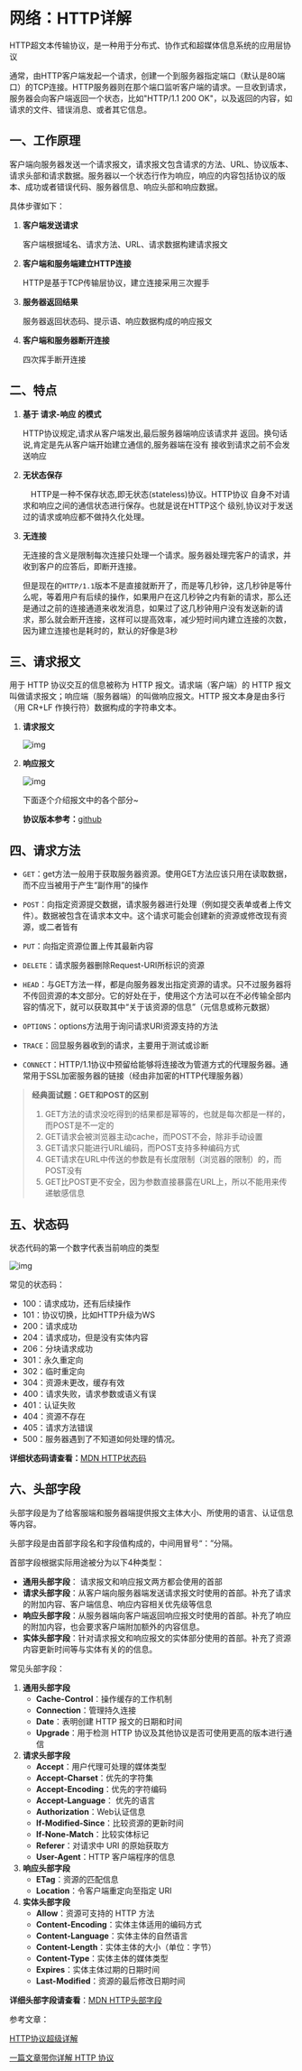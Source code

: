 # 网络：HTTP详解

HTTP超文本传输协议，是一种用于分布式、协作式和超媒体信息系统的应用层协议

通常，由HTTP客户端发起一个请求，创建一个到服务器指定端口（默认是80端口）的TCP连接。HTTP服务器则在那个端口监听客户端的请求。一旦收到请求，服务器会向客户端返回一个状态，比如"HTTP/1.1 200 OK"，以及返回的内容，如请求的文件、错误消息、或者其它信息。

## 一、工作原理

客户端向服务器发送一个请求报文，请求报文包含请求的方法、URL、协议版本、请求头部和请求数据。服务器以一个状态行作为响应，响应的内容包括协议的版本、成功或者错误代码、服务器信息、响应头部和响应数据。

具体步骤如下：

1. **客户端发送请求**

   客户端根据域名、请求方法、URL、请求数据构建请求报文

2. **客户端和服务端建立HTTP连接**

   HTTP是基于TCP传输层协议，建立连接采用三次握手

3. **服务器返回结果**

   服务器返回状态码、提示语、响应数据构成的响应报文

4. **客户端和服务器断开连接**

   四次挥手断开连接

## 二、特点

1. **基于 请求-响应 的模式**

   HTTP协议规定,请求从客户端发出,最后服务器端响应该请求并 返回。换句话说,肯定是先从客户端开始建立通信的,服务器端在没有 接收到请求之前不会发送响应

2. **无状态保存**

   　HTTP是一种不保存状态,即无状态(stateless)协议。HTTP协议 自身不对请求和响应之间的通信状态进行保存。也就是说在HTTP这个 级别,协议对于发送过的请求或响应都不做持久化处理。

3. **无连接**

   无连接的含义是限制每次连接只处理一个请求。服务器处理完客户的请求，并收到客户的应答后，即断开连接。

   但是现在的`HTTP/1.1`版本不是直接就断开了，而是等几秒钟，这几秒钟是等什么呢，等着用户有后续的操作，如果用户在这几秒钟之内有新的请求，那么还是通过之前的连接通道来收发消息，如果过了这几秒钟用户没有发送新的请求，那么就会断开连接，这样可以提高效率，减少短时间内建立连接的次数，因为建立连接也是耗时的，默认的好像是3秒

## 三、请求报文

用于 HTTP 协议交互的信息被称为 HTTP 报文。请求端（客户端）的 HTTP 报文叫做请求报文；响应端（服务器端）的叫做响应报文。HTTP 报文本身是由多行（用 CR+LF 作换行符）数据构成的字符串文本。

1. **请求报文**

   ![img](https://images2018.cnblogs.com/blog/877318/201804/877318-20180418160914403-902015370.png)

2. **响应报文**

   ![img](https://images2018.cnblogs.com/blog/877318/201804/877318-20180418161014087-738990087.png)

   下面逐个介绍报文中的各个部分~

   **协议版本参考：**[github](https://withstudy.github.io/)

## 四、请求方法

* `GET`：get方法一般用于获取服务器资源。使用GET方法应该只用在读取数据，而不应当被用于产生“副作用”的操作

* `POST`：向指定资源提交数据，请求服务器进行处理（例如提交表单或者上传文件）。数据被包含在请求本文中。这个请求可能会创建新的资源或修改现有资源，或二者皆有

* `PUT`：向指定资源位置上传其最新内容

* `DELETE`：请求服务器删除Request-URI所标识的资源

* `HEAD`：与GET方法一样，都是向服务器发出指定资源的请求。只不过服务器将不传回资源的本文部分。它的好处在于，使用这个方法可以在不必传输全部内容的情况下，就可以获取其中“关于该资源的信息”（元信息或称元数据）

* `OPTIONS`：options方法用于询问请求URI资源支持的方法
* `TRACE`：回显服务器收到的请求，主要用于测试或诊断
* `CONNECT`：HTTP/1.1协议中预留给能够将连接改为管道方式的代理服务器。通常用于SSL加密服务器的链接（经由非加密的HTTP代理服务器）

> **经典面试题：GET和POST的区别**
>
> 1. GET方法的请求没吃得到的结果都是幂等的，也就是每次都是一样的，而POST是不一定的
> 2. GET请求会被浏览器主动cache，而POST不会，除非手动设置
> 3. GET请求只能进行URL编码，而POST支持多种编码方式
> 4. GET请求在URL中传送的参数是有长度限制（浏览器的限制）的，而POST没有
> 5. GET比POST更不安全，因为参数直接暴露在URL上，所以不能用来传递敏感信息

## 五、状态码

状态代码的第一个数字代表当前响应的类型

![img](https://images2018.cnblogs.com/blog/877318/201804/877318-20180418161321986-304902913.png)

常见的状态码：

* 100：请求成功，还有后续操作
* 101：协议切换，比如HTTP升级为WS
* 200：请求成功
* 204：请求成功，但是没有实体内容
* 206：分块请求成功
* 301：永久重定向
* 302：临时重定向
* 304：资源未更改，缓存有效
* 400：请求失败，请求参数或语义有误
* 401：认证失败
* 404：资源不存在
* 405：请求方法错误
* 500：服务器遇到了不知道如何处理的情况。

**详细状态码请查看：**[MDN HTTP状态码](https://developer.mozilla.org/zh-CN/docs/Web/HTTP/Status)

## 六、头部字段

头部字段是为了给客服端和服务器端提供报文主体大小、所使用的语言、认证信息等内容。

头部字段是由首部字段名和字段值构成的，中间用冒号“：”分隔。

首部字段根据实际用途被分为以下4种类型：

* **通用头部字段**： 请求报文和响应报文两方都会使用的首部
* **请求头部字段**：从客户端向服务器端发送请求报文时使用的首部。补充了请求的附加内容、客户端信息、响应内容相关优先级等信息
* **响应头部字段**：从服务器端向客户端返回响应报文时使用的首部。补充了响应的附加内容，也会要求客户端附加额外的内容信息。
* **实体头部字段**：针对请求报文和响应报文的实体部分使用的首部。补充了资源内容更新时间等与实体有关的的信息。

常见头部字段：

1. **通用头部字段**
   * **Cache-Control**：操作缓存的工作机制
   * **Connection**：管理持久连接
   * **Date**：表明创建 HTTP 报文的日期和时间
   * **Upgrade**：用于检测 HTTP 协议及其他协议是否可使用更高的版本进行通信
2. **请求头部字段**
   * **Accept**：用户代理可处理的媒体类型
   * **Accept-Charset**：优先的字符集
   * **Accept-Encoding**：优先的字符编码
   * **Accept-Language**： 优先的语言
   * **Authorization**：Web认证信息
   * **If-Modified-Since**：比较资源的更新时间
   * **If-None-Match**：比较实体标记
   * **Referer**：对请求中 URI 的原始获取方
   * **User-Agent**：HTTP 客户端程序的信息
3. **响应头部字段**
   * **ETag**：资源的匹配信息
   * **Location**：令客户端重定向至指定 URI
4. **实体头部字段**
   * **Allow**：资源可支持的 HTTP 方法
   * **Content-Encoding**：实体主体适用的编码方式
   * **Content-Language**：实体主体的自然语言
   * **Content-Length**：实体主体的大小（单位：字节）
   * **Content-Type**：实体主体的媒体类型
   * **Expires**：实体主体过期的日期时间
   * **Last-Modified**：资源的最后修改日期时间

**详细头部字段请查看**：[MDN HTTP头部字段](https://developer.mozilla.org/zh-CN/docs/Web/HTTP/Headers)



参考文章：

[HTTP协议超级详解](https://www.cnblogs.com/an-wen/p/11180076.html)

[一篇文章带你详解 HTTP 协议](https://juejin.cn/post/6844903487218647048)

